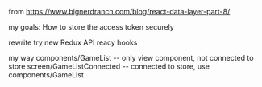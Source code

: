
from
https://www.bignerdranch.com/blog/react-data-layer-part-8/

my goals:
How to store the access token securely

rewrite
try new Redux API reacy hooks

my way
    components/GameList -- only view component, not connected to store
    screen/GameListConnected -- connected to store, use components/GameList